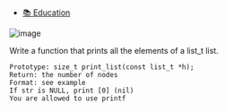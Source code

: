    - [📚 Education](#-education-)
   

![image](https://dpt-info.u-strasbg.fr/~grosjean/m1/Liste.gif)

Write a function that prints all the elements of a list_t list.

    Prototype: size_t print_list(const list_t *h);
    Return: the number of nodes
    Format: see example
    If str is NULL, print [0] (nil)
    You are allowed to use printf
